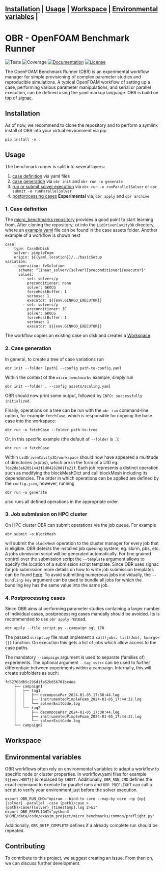 **[Installation](#Installation)** |
**[Usage](#Usage)** |
**[Workspace](#Workspace)** |
**[Environmental variables](#Environmental_variables)** |
---
# OBR - OpenFOAM Benchmark Runner
![Tests](https://github.com/hpsim/obr/actions/workflows/test.yaml/badge.svg)
![Coverage](https://img.shields.io/endpoint?url=https://gist.githubusercontent.com/greole/70b77e941a906fc3863661697ea8e864/raw/covbadge.json)
[![Documentation](https://img.shields.io/badge/Documentation-blue.svg)](https://obr.readthedocs.io/)
[![License](https://img.shields.io/badge/License-BSD_3--Clause-blue.svg)](https://opensource.org/licenses/BSD-3-Clause)
<!-- Overview -->
The OpenFOAM Benchmark Runner (OBR) is an experimental workflow manager for
simple provisioning of complex parameter studies and reproducible simulations.
A typical OpenFOAM workflow of setting up a case, performing various parameter
manipulations, and serial or parallel execution, can be defined using the yaml markup language. OBR is build on
top of [signac](https://github.com/glotzerlab/signac).

<!-- Installation -->
## Installation
As of now, we recommend to clone the repository and to perform a symlink install of OBR into your virtual environment via pip:

```
pip install -e .
```

## Usage

The benchmark runner is split into several layers:
1. [case definition](https://obr.readthedocs.io/en/latest/overview/case.html) via yaml files
2. [case generation](https://obr.readthedocs.io/en/latest/overview/generate.html) via `obr init` and `obr run -o generate`
3. [run or submit solver execution](https://obr.readthedocs.io/en/latest/overview/submit.html) via `obr run -o runParallelSolver` or `obr submit -o runParallelSolver`
4. [postprocessing cases](https://obr.readthedocs.io/en/latest/overview/postProcessing.html) **Experimental** via, `obr apply` and `obr archive`

### 1. Case definition
The [micro_benchmarks repository](https://github.com/exasim-project/micro_benchmarks.git) provides a good point to start learning from. After cloning the repository, `cd` into the `LidDrivenCavity3D` directory, where an [example yaml](https://github.com/exasim-project/micro_benchmarks/blob/main/LidDrivenCavity3D/assets/scaling.yaml) file can be found in the case assets folder. Another example of a workflow is shown next

```
case:
    type: CaseOnDisk
    solver: pimpleFoam
    origin: ${{yaml.location}}/../basicSetup
variation:
    - operation: fvSolution
      schema: "linear_solver/{solver}{preconditioner}{executor}"
      values:
        - set: solvers/p
          preconditioner: none
          solver: GKOCG
          forceHostBuffer: 1
          verbose: 1
          executor: ${{env.GINKGO_EXECUTOR}}
        - set: solvers/p
          preconditioner: IC
          solver: GKOCG
          forceHostBuffer: 1
          verbose: 1
          executor: ${{env.GINKGO_EXECUTOR}}
```

The workflow copies an existing case on disk and creates a [Workspace](#Workspace).

### 2. Case generation

In general, to create a tree of case variations run

    obr init --folder [path] --config path-to-config.yaml

Within the context of the `micro_benchmarks` example, simply run

    obr init --folder . --config assets/scaling.yaml

OBR should now print some output, followed by `INFO: successfully initialized`.

Finally,  operations on a tree can be run with the `obr run` command-line option, for example `fetchCase`, which is responsible for copying the base case into the workspace:

    obr run -o fetchCase --folder path-to-tree

Or, in this specific example (the default of `--folder` is `.`):

    obr run -o fetchCase

Within `LidDrivenCavity3D/workspace` should now have appeared a multitude of directories (=jobs), which are in the form of a UID eg. `78e2de3e6205144311d04282001fe21f`. Each job represents a distinct operation such as modifying the blockMeshDict and call blockMesh including its dependencies. The order in which operations can be applied are defined by the `config.json`, however, running

    obr run -o generate

also runs all defined operations in the appropriate order.

### 3. Job submission on HPC cluster

On HPC cluster OBR can submit operations via the job queue. For example

    obr submit -o blockMesh

will submit the `blockMesh` operation to the cluster manager for every job that is eligible. OBR detects the installed job queuing system, eg. slurm, pbs, etc. A jobs ubmission script will be generated automatically. For fine grained control over the submission script the `--template` argument allows to specify the location of a submission script template. Since OBR uses signac for job submission more details on how to write job submission templates can be found [here](https://docs.signac.io/en/latest/templates.html). To avoid submitting numereous jobs individually, the `--bundling-key` argument can be used to bundle all jobs for which the bundling key has the same value into the same job.

### 4. Postprocessing cases

Since OBR aims at performing parameter studies containing a larger number of individual cases, postprocessing cases manually should be avoided. Its is recommended to use `obr apply` instead.

    obr apply --file script.py --campaign ogl_170

The passed `script.py` file must implement a `call(jobs: list[Job], kwargs={})` function. On execution this gets a list of jobs which allow access to the case paths.

The mandatory `--campaign` argument is used to separate (families of) experiments. The optional argument `--tag <str>` can be used to further differentiate between experiments within a campaign. Internally, this will create subfolders as such:

    fd52708db5c296d1fa52b056701be4ee
        ├── campaign1
        │   ├── tag1
        │   │   ├── decomposePar_2024-01-05_17:38:44.log
        │   │   ├── instrumentedPimpleFoam_2024-01-05_17:44:32.log
        │   │   └── solverExitCode.log
        │   └── tag2
        │       ├── decomposePar_2024-01-05_17:38:44.log
        │       ├── instrumentedPimpleFoam_2024-01-05_17:44:32.log
        │       └── solverExitCode.log
        └── campaign2    

## Workspace

## Environmental variables

OBR workflows often rely on environmental variables to adapt a workflow to specific node or cluster properties. In workflow.yaml files for example `${{env.HOST}}` is replaced by
`$HOST`. Additionally, `OBR_RUN_CMD` defines the exact command to execute for parallel runs and `OBR_PREFLIGHT` can call a script to verify your environment just before the solver execution.

    export OBR_RUN_CMD="mpirun --bind-to core --map-by core -np {np} {solver} -parallel -case {path}/case >  {path}/case/{solver}_{timestamp}.log 2>&1"
    export OBR_PREFLIGHT="python3 $HOME/data/code/exasim_project/micro_benchmarks/common/preflight.py"

Additionally, `OBR_SKIP_COMPLETE` defines if a already complete run should be repeated.


## Contributing

To contribute to this project, we suggest creating an issue. From then on, we can discuss further development.
